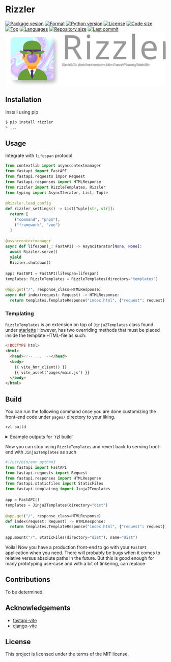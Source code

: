 # Rizzler

[![Package vesion](https://img.shields.io/pypi/v/rizzler)](https://pypi.org/project/rizzler)
[![Format](https://img.shields.io/pypi/format/rizzler)](https://pypi.org/project/rizzler)
[![Python version](https://img.shields.io/pypi/pyversions/rizzler)](https://pypi.org/project/rizzler)
[![License](https://img.shields.io/pypi/l/rizzler)](https://pypi.org/project/rizzler)
[![Code size](https://img.shields.io/github/languages/code-size/aekasitt/rizzler)](.)
[![Top](https://img.shields.io/github/languages/top/aekasitt/rizzler)](.)
[![Languages](https://img.shields.io/github/languages/count/aekasitt/rizzler)](.)
[![Repository size](https://img.shields.io/github/repo-size/aekasitt/rizzler)](.)
[![Last commit](https://img.shields.io/github/last-commit/aekasitt/rizzler/master)](.)
[![Rizzler Banner](./static/rizzler-banner.svg)](https://github.com/aekasitt/rizzler/blob/master/static/rizzler-banner.svg)

## Installation

Install using pip

```sh
$ pip install rizzler
> ...
```

## Usage

Integrate with `lifespan` protocol.

```python
from contextlib import asynccontextmanager
from fastapi import FastAPI
from fastapi.requests impor Request
from fastapi.responses import HTMLResponse
from rizzler import RizzleTemplates, Rizzler
from typing import AsyncIterator, List, Tuple

@Rizzler.load_config
def rizzler_settings() -> List[Tuple[str, str]]:
  return [
    ("command", "pnpm"),
    ("framework", "vue")
  ]

@asynccontextmanager
async def lifespan(_: FastAPI) -> AsyncIterator[None, None]:
  await Rizzler.serve()
  yield
  Rizzler.shutdown()

app: FastAPI = FastAPI(lifespan=lifespan)
templates: RizzleTemplates = RizzleTemplates(directory="templates")

@app.get("/", response_class=HTMLResponse)
async def index(request: Request) -> HTMLResponse:
  return templates.TemplateResponse("index.html", {"request": request})
```

### Templating

`RizzleTemplates` is an extension on top of `Jinja2Templates` class found under [starlette](starlette.io)
However, has two overriding methods that must be placed inside the template HTML-file as such:

```html
<!DOCTYPE html>
<html>
  <head><!-- ... --></head>
  <body>
    {{ vite_hmr_client() }}
    {{ vite_asset('pages/main.js') }}
  </body>
</html>
```

## Build

You can run the following command once you are done customizing the front-end code under `pages/` directory
to your liking.

```sh
rzl build
```

<details>
  <summary>Example outputs for `rzl build`</summary>

  ```sh
  $ rzl build
  > INFO     ⚡Building Rizzler front-end…
  > INFO
  > INFO     > rzl-tmp@0.0.0 build /Users/mackasitt/workspaces/rzl-react
  > INFO     > vite build                                       
  > INFO                                                       
  > INFO     vite v5.3.3 building for production...           
  > INFO     transforming...                                 
  > INFO     ✓ 32 modules transformed.                      
  > INFO     rendering chunks...                           
  > INFO     computing gzip size...                       
  > INFO     dist/rizz.svg    4.13 kB │ gzip:  2.14 kB   
  > INFO     dist/rizz.css    1.39 kB │ gzip:  0.72 kB  
  > INFO     dist/rizz.js   142.63 kB │ gzip: 45.74 kB 
  > INFO     ✓ built in 390ms
  ```
</details>

Now you can stop using `RizzleTemplates` and revert back to serving front-end with `Jinja2Templates`
as such

```python
#!/usr/bin/env python3
from fastapi import FastAPI
from fastapi.requests import Request
from fastapi.responses import HTMLResponse
from fastapi.staticfiles import StaticFiles
from fastapi.templating import Jinja2Templates

app = FastAPI()
templates = Jinja2Templates(directory="dist")

@app.get("/", response_class=HTMLResponse)
def index(request: Request) -> HTMLResponse:
  return templates.TemplateResponse("index.html", {"request": request})

app.mount("/", StaticFiles(directory="dist"), name="dist")
```

Voila! Now you have a production front-end to go with your `FastAPI` application when you need.
There will probably be bugs when it comes to relative versus absolute paths in the future.
But this is good enough for many prototyping use-case and with a bit of tinkering, can replace 

## Contributions

To be determined.

## Acknowledgements

* [fastapi-vite](https://github.com/cofin/fastapi-vite)
* [django-vite](https://github.com/MrBin99/django-vite)

## License

This project is licensed under the terms of the MIT license.
